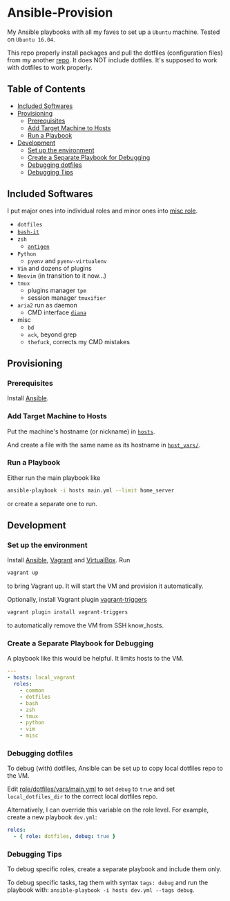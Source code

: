 # Ansible-Provision

My Ansible playbooks with all my faves to set up a `Ubuntu` machine.
Tested on `Ubuntu 16.04`.

This repo properly install packages and pull the dotfiles
(configuration files) from my another [repo](https://github.com/joegnis/dotfiles).
It does NOT include dotfiles. It's supposed to work with dotfiles to work
properly.

## Table of Contents

* [Included Softwares](#included-softwares)
* [Provisioning](#provisioning)
  * [Prerequisites](#prerequisites)
  * [Add Target Machine to Hosts](#add-target-machine-to-hosts)
  * [Run a Playbook](#run-a-playbook)
* [Development](#development)
  * [Set up the environment](#set-up-the-environment)
  * [Create a Separate Playbook for Debugging](#create-a-separate-playbook-for-debugging)
  * [Debugging dotfiles](#debugging-dotfiles)
  * [Debugging Tips](#debugging-tips)

## Included Softwares

I put major ones into individual roles and
minor ones into [misc role](roles/misc/tasks/main.yml).

* `dotfiles`
* [`bash-it`](https://github.com/Bash-it/bash-it)
* `zsh`
  * [`antigen`](https://github.com/zsh-users/antigen)
* `Python`
  * `pyenv` and `pyenv-virtualenv`
* `Vim` and dozens of plugins
* `Neovim` (in transition to it now...)
* `tmux`
  * plugins manager `tpm`
  * session manager `tmuxifier`
* `aria2` run as daemon
  * CMD interface [`diana`](https://github.com/baskerville/diana)
* misc
  * `bd`
  * `ack`, beyond grep
  * `thefuck`, corrects my CMD mistakes

## Provisioning

### Prerequisites

Install [Ansible](http://docs.ansible.com/ansible/latest/intro_installation.html).

### Add Target Machine to Hosts

Put the machine's hostname (or nickname) in [`hosts`](hosts).

And create a file with the same name as its hostname in [`host_vars/`](host_vars).

### Run a Playbook

Either run the main playbook like

```bash
ansible-playbook -i hosts main.yml --limit home_server
```

or create a separate one to run.

## Development

### Set up the environment

Install [Ansible](http://docs.ansible.com/ansible/latest/intro_installation.html),
[Vagrant](https://www.vagrantup.com/docs/installation/) and
[VirtualBox](https://www.virtualbox.org/wiki/Downloads). Run

```bash
vagrant up
```

to bring Vagrant up. It will start the VM and provision it automatically.

Optionally, install Vagrant plugin
[vagrant-triggers](https://github.com/emyl/vagrant-triggers)

```bash
vagrant plugin install vagrant-triggers
```

to automatically remove the VM from SSH know\_hosts.

### Create a Separate Playbook for Debugging

A playbook like this would be helpful. It limits hosts to the VM.

```yaml
---
- hosts: local_vagrant
  roles:
    - common
    - dotfiles
    - bash
    - zsh
    - tmux
    - python
    - vim
    - misc
```

### Debugging dotfiles

To debug (with) dotfiles, Ansible can be set up to copy local dotfiles repo to
the VM.

Edit [role/dotfiles/vars/main.yml](roles/dotfiles/vars/main.yml) to
set `debug` to `true` and set `local_dotfiles_dir` to the correct local dotfiles
repo.

Alternatively, I can override this variable on the role level. For example,
create a new playbook `dev.yml`:

```yaml
roles:
  - { role: dotfiles, debug: true }
```

### Debugging Tips

To debug specific roles, create a separate playbook and include them only.

To debug specific tasks, tag them with syntax `tags: debug` and run the playbook
with: `ansible-playbook -i hosts dev.yml --tags debug`.
